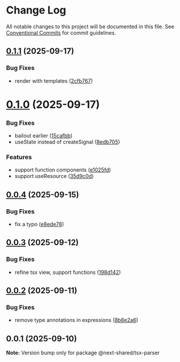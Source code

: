 # Change Log

All notable changes to this project will be documented in this file.
See [Conventional Commits](https://conventionalcommits.org) for commit guidelines.

## [0.1.1](https://github.com/easyops-cn/next-advanced-bricks/compare/@next-shared/tsx-parser@0.1.0...@next-shared/tsx-parser@0.1.1) (2025-09-17)


### Bug Fixes

* render with templates ([2cfb767](https://github.com/easyops-cn/next-advanced-bricks/commit/2cfb767ca337df3b61f107c2bf562572903bae09))





# [0.1.0](https://github.com/easyops-cn/next-advanced-bricks/compare/@next-shared/tsx-parser@0.0.4...@next-shared/tsx-parser@0.1.0) (2025-09-17)


### Bug Fixes

* bailout earlier ([15cafbb](https://github.com/easyops-cn/next-advanced-bricks/commit/15cafbb8494aa13d3a7e56c542ac8747b4bd6a78))
* useState instead of createSignal ([8edb705](https://github.com/easyops-cn/next-advanced-bricks/commit/8edb7059d061ea66c527c7dba6d780e5bd7973a2))


### Features

* support function components ([e1025fd](https://github.com/easyops-cn/next-advanced-bricks/commit/e1025fd714c8c9b0d9e54a2c430e184ab9dff283))
* support useResource ([35d9c0d](https://github.com/easyops-cn/next-advanced-bricks/commit/35d9c0dc998667be5ed27e85a4789a39e292f9a4))





## [0.0.4](https://github.com/easyops-cn/next-advanced-bricks/compare/@next-shared/tsx-parser@0.0.3...@next-shared/tsx-parser@0.0.4) (2025-09-15)


### Bug Fixes

* fix a typo ([e8ede78](https://github.com/easyops-cn/next-advanced-bricks/commit/e8ede789005b3d0f47700f0b16056eed4e9a3b64))





## [0.0.3](https://github.com/easyops-cn/next-advanced-bricks/compare/@next-shared/tsx-parser@0.0.2...@next-shared/tsx-parser@0.0.3) (2025-09-12)


### Bug Fixes

* refine tsx view, support functions ([198d142](https://github.com/easyops-cn/next-advanced-bricks/commit/198d14281d282e5717745b74ad8b66b333ba1616))





## [0.0.2](https://github.com/easyops-cn/next-advanced-bricks/compare/@next-shared/tsx-parser@0.0.1...@next-shared/tsx-parser@0.0.2) (2025-09-11)


### Bug Fixes

* remove type annotations in expressions ([8b8e2a6](https://github.com/easyops-cn/next-advanced-bricks/commit/8b8e2a654b0944f18c4df9576a32680712bfa163))





## 0.0.1 (2025-09-10)

**Note:** Version bump only for package @next-shared/tsx-parser
